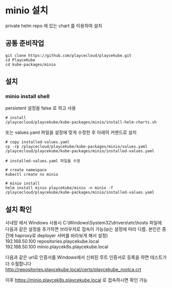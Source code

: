 # minio 설치

private helm repo 에 있는 chart 를 이용하여 설치

## 공통 준비작업

```ShellSession
git clone https://github.com/playcecloud/playcekube.git
cd PlayceKube
cd kube-packages/minio
```

## 설치

### minio install shell

persistent 설정을 false 로 하고 사용

```ShellSession
# install
/playcecloud/playcekube/kube-packages/minio/install-helm-charts.sh
```

또는 values.yaml 파일을 설정에 맞게 수정한 후 아래의 커맨드로 설치

```ShellSession
# copy installed-values.yaml
cp -rp /playcecloud/playcekube/kube-packages/minio/values.yaml /playcecloud/playcekube/kube-packages/minio/installed-values.yaml

# installed-values.yaml 파일을 수정

# create namespace
kubectl create ns minio

# minio install
helm install minio playcekube/minio -n minio -f /playcecloud/playcekube/kube-packages/minio/installed-values.yaml
```

## 설치 확인

사내망 에서 Windows 사용시 C:\Windows\System32\drivers\etc\hosts 파일에 다음과 같은 설정을 추가하면 브라우저로 접속이 가능(ip는 설정에 따라 다름. 본인은 중간에 haproxy로 deployer 서버를 바라보게 해서 설정)  
192.168.50.100 repositories.playcekube.local  
192.168.50.100 minio.playcek8s.playcekube.local  
  
다음과 같은 url로 인증서를 Windows에서 신뢰된 루트 인증서로 등록을 하면 테스트가 더 수월합니다  
http://repositories.playcekube.local/certs/playcekube_rootca.crt  

이후 https://minio.playcek8s.playcekube.local 로 접속하시면 확인 가능

